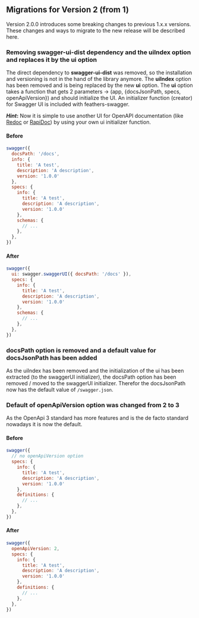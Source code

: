 ## Migrations for Version 2 (from 1) <!-- {docsify-ignore} -->

Version 2.0.0 introduces some breaking changes to previous 1.x.x versions. These changes and ways to migrate to the new release will be described here.

### Removing swagger-ui-dist dependency and the uiIndex option and replaces it by the ui option

The direct dependency to **swagger-ui-dist** was removed, so the installation and versioning is not in the hand of the library anymore.
The **uiIndex** option has been removed and is being replaced by the new **ui** option.
The **ui** option takes a function that gets 2 parameters -> (app, {docsJsonPath, specs, openApiVersion}) and should initialize the UI.
An initializer function (creator) for Swagger UI is included with feathers-swagger.

**_Hint_:** Now it is simple to use another UI for OpenAPI documentation (like [Redoc](https://github.com/Redocly/redoc) or [RapiDoc](https://github.com/rapi-doc/RapiDoc)) by using your own ui initializer function.

#### Before
```js
swagger({
  docsPath: '/docs',
  info: {
    title: 'A test',
    description: 'A description',
    version: '1.0.0'
  },
  specs: {
    info: {
      title: 'A test',
      description: 'A description',
      version: '1.0.0'
    },
    schemas: {
      // ...
    },
  },
})
```

#### After
```js
swagger({
  ui: swagger.swaggerUI({ docsPath: '/docs' }),
  specs: {
    info: {
      title: 'A test',
      description: 'A description',
      version: '1.0.0'
    },
    schemas: {
      // ...
    },
  },
})
```

### docsPath option is removed and a default value for docsJsonPath has been added

As the uiIndex has been removed and the initialization of the ui has been extracted (to the swaggerUI initializer), the docsPath option has been removed / moved to the swaggerUI initializer.
Therefor the docsJsonPath now has the default value of `/swagger.json`.

### Default of openApiVersion option was changed from 2 to 3

As the OpenApi 3 standard has more features and is the de facto standard nowadays it is now the default.

#### Before
```js
swagger({
  // no openApiVersion option
  specs: {
    info: {
      title: 'A test',
      description: 'A description',
      version: '1.0.0'
    },
    definitions: {
      // ...
    },
  },
})
```

#### After
```js
swagger({
  openApiVersion: 2,
  specs: {
    info: {
      title: 'A test',
      description: 'A description',
      version: '1.0.0'
    },
    definitions: {
      // ...
    },
  },
})
```
